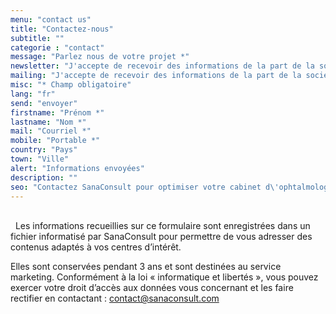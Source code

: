 ```yaml
---
menu: "contact us"
title: "Contactez-nous"
subtitle: ""
categorie : "contact"
message: "Parlez nous de votre projet *"
newsletter: "J'accepte de recevoir des informations de la part de la société SanaConsult."
mailing: "J'accepte de recevoir des informations de la part de la société SanaConsult"
misc: "* Champ obligatoire"
lang: "fr"
send: "envoyer"
firstname: "Prénom *"
lastname: "Nom *"
mail: "Courriel *"
mobile: "Portable *"
country: "Pays"
town: "Ville"
alert: "Informations envoyées"
description: ""
seo: "Contactez SanaConsult pour optimiser votre cabinet d\'ophtalmologie"
---
```

\
&nbsp;
Les informations recueillies sur ce formulaire sont enregistrées dans un fichier informatisé par SanaConsult pour permettre de vous adresser des contenus adaptés à vos centres d’intérêt. 

Elles sont conservées pendant 3 ans et sont destinées au service marketing. Conformément à la loi « informatique et libertés », vous pouvez exercer votre droit d’accès aux données vous concernant et les faire rectifier en contactant : contact@sanaconsult.com